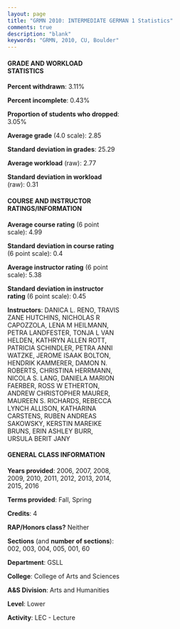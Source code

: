 ```yaml
---
layout: page
title: "GRMN 2010: INTERMEDIATE GERMAN 1 Statistics"
comments: true
description: "blank"
keywords: "GRMN, 2010, CU, Boulder"
--- 
```

<head>
<script src="https://ajax.googleapis.com/ajax/libs/jquery/2.1.3/jquery.min.js"></script>
<script src="https://dl.dropboxusercontent.com/s/pc42nxpaw1ea4o9/highcharts.js?dl=0"></script>
<!-- <script src="../assets/js/highcharts.js"></script> -->
<style type="text/css">@font-face {
	font-family: "Bebas Neue";
	src: url(https://www.filehosting.org/file/details/544349/BebasNeue%20Regular.otf) format("opentype");
	}
	h1.Bebas { 
		font-family: "Bebas Neue", Verdana, Tahoma;
	}
</style>
</head>
<body>
	<div id="container" style="float: right; width: 45%; height: 88%; margin-left: 2.5%; margin-right: 2.5%;"></div>
	<script language="JavaScript">
		$(document).ready(function() {
		var chart = {type: 'column'};
		var title = {text: 'Grade Distribution'};
		var xAxis = {categories: ['A','B','C','D','F'],crosshair: true};
		var yAxis = {min: 0,title: {text: 'Percentage'}};
		var tooltip = {headerFormat: '<center><b><span style="font-size:20px">{point.key}</span></b></center>',
		               pointFormat: '<td style="padding:0"><b>{point.y:.1f}%</b></td>',
		               footerFormat: '</table>',shared: true,useHTML: true};
		var plotOptions = {column: {pointPadding: 0.0,borderWidth: 0}};  
		var credits = {enabled: false};var series= [{name: 'Percent',data: [23.35,46.91,24.38,3.09,2.26,]}];
		var json = {};
		json.chart = chart;
		json.title = title;
		json.tooltip = tooltip;
		json.xAxis = xAxis;
		json.yAxis = yAxis;  
		json.series = series;
		json.plotOptions = plotOptions;  
		json.credits = credits;
		$('#container').highcharts(json);
	});
	</script>
</body>
			   
#### GRADE AND WORKLOAD STATISTICS

**Percent withdrawn**: 3.11%

**Percent incomplete**: 0.43%

**Proportion of students who dropped**: 3.05%

**Average grade** (4.0 scale): 2.85

**Standard deviation in grades**: 25.29

**Average workload** (raw): 2.77

**Standard deviation in workload** (raw): 0.31

#### COURSE AND INSTRUCTOR RATINGS/INFORMATION

**Average course rating** (6 point scale): 4.99

**Standard deviation in course rating** (6 point scale): 0.4

**Average instructor rating** (6 point scale): 5.38

**Standard deviation in instructor rating** (6 point scale): 0.45

**Instructors**: DANICA L. RENO, TRAVIS ZANE HUTCHINS, NICHOLAS R CAPOZZOLA, LENA M HEILMANN, PETRA LANDFESTER, TONJA L VAN HELDEN, KATHRYN ALLEN ROTT, PATRICIA SCHINDLER, PETRA ANNI WATZKE, JEROME ISAAK BOLTON, HENDRIK KAMMERER, DAMON N. ROBERTS, CHRISTINA HERRMANN, NICOLA S. LANG, DANIELA MARION FAERBER, ROSS W ETHERTON, ANDREW CHRISTOPHER MAURER, MAUREEN S. RICHARDS, REBECCA LYNCH ALLISON, KATHARINA CARSTENS, RUBEN ANDREAS SAKOWSKY, KERSTIN MAREIKE BRUNS, ERIN ASHLEY BURR, URSULA BERIT JANY

#### GENERAL CLASS INFORMATION

**Years provided**: 2006, 2007, 2008, 2009, 2010, 2011, 2012, 2013, 2014, 2015, 2016

**Terms provided**: Fall, Spring

**Credits**: 4

**RAP/Honors class?** Neither

**Sections** (and **number of sections**): 002, 003, 004, 005, 001, 60

**Department**: GSLL

**College**: College of Arts and Sciences

**A&S Division**: Arts and Humanities

**Level**: Lower

**Activity**: LEC - Lecture